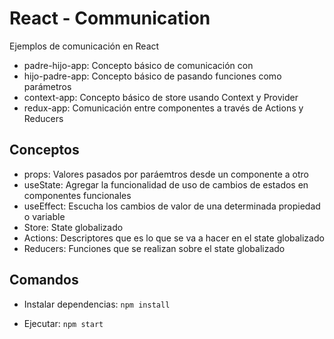 # React - Communication

Ejemplos de comunicación en React

- padre-hijo-app: Concepto básico de comunicación con 
- hijo-padre-app: Concepto básico de pasando funciones como parámetros
- context-app: Concepto básico de store usando Context y Provider
- redux-app: Comunicación entre componentes a través de Actions y Reducers

## Conceptos

- props: Valores pasados por paráemtros desde un componente a otro
- useState: Agregar la funcionalidad de uso de cambios de estados en componentes funcionales
- useEffect: Escucha los cambios de valor de una determinada propiedad o variable
- Store: State globalizado
- Actions: Descriptores que es lo que se va a hacer en el state globalizado
- Reducers: Funciones que se realizan sobre el state globalizado

## Comandos

- Instalar dependencias: `npm install`

- Ejecutar: `npm start`